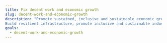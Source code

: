```yaml
---
title: Fix decent work and economic growth
slug: decent-work-and-economic-growth
description: "Promote sustained, inclusive and sustainable economic growth, full and productive employment and decent work for all.
Build resilient infrastructure, promote inclusive and sustainable industrialization and foster innovation."
goals:
  - decent-work-and-economic-growth
---
```

